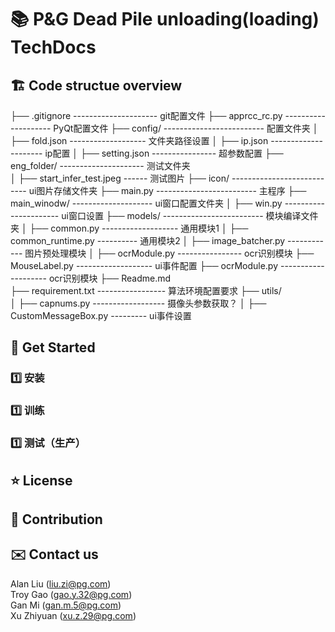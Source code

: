 # 📚 P&G Dead Pile unloading(loading) TechDocs 

## 🏗️ Code structue overview  
├── .gitignore  --------------------- git配置文件
├── apprcc_rc.py -------------------- PyQt配置文件
├── config/ ------------------------- 配置文件夹
│   ├── fold.json ------------------- 文件夹路径设置
│   ├── ip.json --------------------- ip配置
│   ├── setting.json ---------------- 超参数配置
├── eng_folder/ --------------------- 测试文件夹  
│   ├── start_infer_test.jpeg  ------ 测试图片
├── icon/ --------------------------- ui图片存储文件夹
├── main.py ------------------------- 主程序
├── main_winodw/ -------------------- ui窗口配置文件夹 
│   ├── win.py ---------------------- ui窗口设置
├── models/ ------------------------- 模块编译文件夹
│   ├── common.py ------------------- 通用模块1
│   ├── common_runtime.py  ---------- 通用模块2
│   ├── image_batcher.py ------------ 图片预处理模块
│   ├── ocrModule.py ---------------- ocr识别模块
├── MouseLabel.py ------------------- ui事件配置
├── ocrModule.py -------------------- ocr识别模块
├── Readme.md  
├── requirement.txt ----------------- 算法环境配置要求
├── utils/  
│   ├── capnums.py ------------------ 摄像头参数获取？
│   ├── CustomMessageBox.py --------- ui事件设置



## 📘 Get Started  
### 1️⃣ 安装
### 1️⃣ 训练
### 1️⃣ 测试（生产）

## ⭐ License

## 🤝 Contribution  

## ✉️ Contact us  
Alan Liu (liu.zi@pg.com)  
Troy Gao (gao.y.32@pg.com)  
Gan Mi (gan.m.5@pg.com)  
Xu Zhiyuan (xu.z.29@pg.com)
